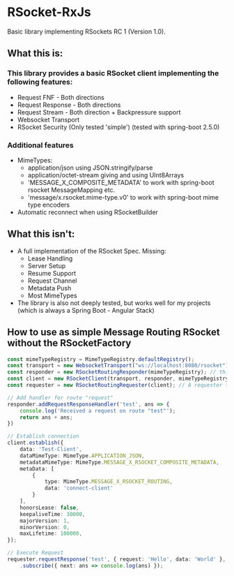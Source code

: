 # RSocket-RxJs

Basic library implementing RSockets RC 1 (Version 1.0).

## What this is:

### This library provides a basic RSocket client implementing the following features:

* Request FNF - Both directions
* Request Response - Both directions
* Request Stream - Both direction + Backpressure support
* Websocket Transport
* RSocket Security (Only tested 'simple') (tested with spring-boot 2.5.0)

### Additional features

* MimeTypes:
  * application/json using JSON.stringify/parse
  * application/octet-stream giving and using UInt8Arrays
  * 'MESSAGE_X_COMPOSITE_METADATA' to  work with spring-boot rsocket MessageMapping etc.
  * 'message/x.rsocket.mime-type.v0' to work with spring-boot mime type encoders
* Automatic reconnect when using RSocketBuilder


## What this isn't:

* A full implementation of the RSocket Spec. Missing:
  * Lease Handling
  * Server Setup
  * Resume Support
  * Request Channel
  * Metadata Push
  * Most MimeTypes
* The library is also not deeply tested, but works well for my projects (which is always a Spring Boot - Angular Stack)

## How to use as simple Message Routing RSocket without the RSocketFactory

```typescript
const mimeTypeRegistry = MimeTypeRegistry.defaultRegistry();
const transport = new WebsocketTransport("ws://localhost:8080/rsocket"); // This is currently the only supported transport
const responder = new RSocketRoutingResponder(mimeTypeRegistry); // this is a routing responder using MESSAGE_X_RSOCKET_COMPOSITE_METADATA. You can register your routes with this responder
const client = new RSocketClient(transport, responder, mimeTypeRegistry); // The client that handles the socket/transport
const requester = new RSocketRoutingRequester(client); // A requester that wraps the client and allows for routed requests

// Add handler for route "request"
responder.addRequestResponseHandler('test', ans => {
    console.log('Received a request on route "test"');
    return ans + ans;
})

// Establish connection
client.establish({
    data: 'Test-Client',
    dataMimeType: MimeType.APPLICATION_JSON,
    metadataMimeType: MimeType.MESSAGE_X_RSOCKET_COMPOSITE_METADATA,
    metaData: [
        {
            type: MimeType.MESSAGE_X_RSOCKET_ROUTING,
            data: 'connect-client'
        }
    ],
    honorsLease: false,
    keepaliveTime: 30000,
    majorVersion: 1,
    minorVersion: 0,
    maxLifetime: 100000,
});

// Execute Request
requester.requestResponse('test', { request: 'Hello', data: 'World' }, MimeType.APPLICATION_JSON, MimeType.APPLICATION_JSON)
    .subscribe({ next: ans => console.log(ans) });

```
